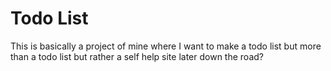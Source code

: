 # Todo List 

This is basically a project of mine where I want to make a todo list but more than a todo list but rather a self help site later down the road? 
